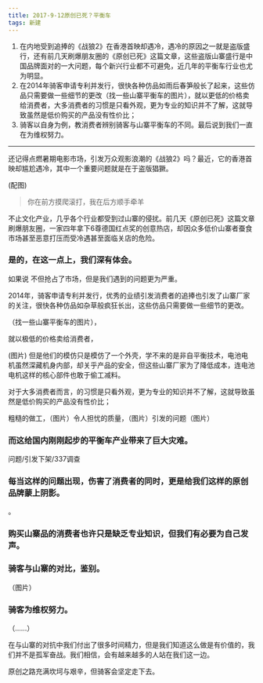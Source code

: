 ```yaml
---
title: 2017-9-12原创已死？平衡车
tags: 新建
---
```

1.	在内地受到追捧的《战狼2》在香港首映却遇冷，遇冷的原因之一就是盗版盛行，还有前几天刷爆朋友圈的《原创已死》这篇文章，这些盗版山寨盛行是中国品牌面对的一大问题，每个新兴行业都不可避免，近几年的平衡车行业也尤为明显。
2.	在2014年骑客申请专利并发行，很快各种仿品如雨后春笋般长了起来，这些仿品只需要做一些细节的更改（找一些山寨平衡车的图片），就以更低的价格卖给消费者，大多消费者的习惯是只看外观，更为专业的知识并不了解，这就导致虽然是低价购买的产品没有性价比；
3.	骑客以自身为例，教消费者辨别骑客与山寨平衡车的不同。最后说到我们一直在为维权努力。

*** 

还记得点燃暑期电影市场，引发万众观影浪潮的《战狼2》吗？最近，它的香港首映却尴尬遇冷，其中一个重要问题就是在于盗版猖獗。

(配图)
>你在前方摸爬滚打，我在后方顺手牵羊

不止文化产业，几乎各个行业都受到过山寨的侵扰。前几天《原创已死》这篇文章刷爆朋友圈，一家四年拿下6尊德国红点奖的创意热店，却因众多低价山寨者蚕食市场甚至恶意打压而受冷遇甚至面临关店的危险。


### 是的，在这一点上，我们深有体会。
如果说
不但抢占了市场，但是我们遇到的问题更为严重。


2014年，骑客申请专利并发行，优秀的业绩引发消费者的追捧也引发了山寨厂家的关注，很快各种仿品如杂草般疯狂长出，这些仿品只需要做一些细节的更改。


（找一些山寨平衡车的图片），


就以极低的价格卖给消费者，

(图片)
但是他们的模仿只是模仿了一个外壳，学不来的是非自平衡技术，电池电机虽然深藏机身内部，却关乎产品的安全，但这些山寨厂家为了降低成本，连电池电机这样的核心部件也敢于偷工减料。

对于大多消费者而言，的习惯是只看外观，更为专业的知识并不了解，这就导致虽然是低价购买的产品没有性价比；

粗糙的做工，（图片）令人担忧的质量，（图片）引发的问题（图片）

###  而这给国内刚刚起步的平衡车产业带来了巨大灾难。

问题/引发下架/337调查




### 每当这样的问题出现，伤害了消费者的同时，更是给我们这样的原创品牌蒙上阴影。





。
### 购买山寨品的消费者也许只是缺乏专业知识，但我们有必要为自己发声。

### 骑客与山寨的对比，鉴别。
（图片）


### 骑客为维权努力。

（……）


在与山寨的对抗中我们付出了很多时间精力，但是我们知道这么做是有价值的，我们并不是孤军奋战。我们相信，会有越来越多的人站在我们这一边。



原创之路充满坎坷与艰辛，但骑客会坚定走下去。
